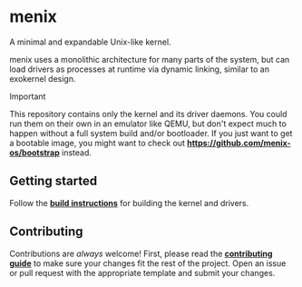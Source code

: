 # menix
A minimal and expandable Unix-like kernel.

menix uses a monolithic architecture for many parts of the system, but can
load drivers as processes at runtime via dynamic linking, similar to an exokernel design.

> [!Important]
> This repository contains only the kernel and its driver daemons.
> You could run them on their own in an emulator like QEMU,
> but don't expect much to happen without a full system build and/or bootloader.
> If you just want to get a bootable image, you might want to check out
> **https://github.com/menix-os/bootstrap** instead.

## Getting started
Follow the **[build instructions](doc/building.md)** for building the kernel and drivers.

## Contributing
Contributions are _always_ welcome!
First, please read the **[contributing guide](doc/contributing.md)** to make sure
your changes fit the rest of the project.
Open an issue or pull request with the appropriate template and submit your changes.
